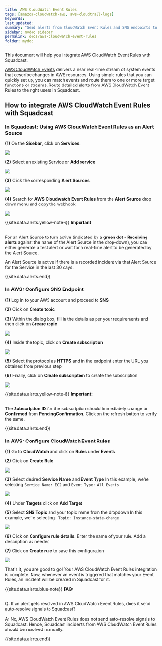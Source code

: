 ```yaml
---
title: AWS CloudWatch Event Rules
tags: [amazon-cloudwatch-aws, aws-cloudtrail-logs]
keywords: 
last_updated: 
summary: "Send alerts from CloudWatch Event Rules and SNS endpoints to Squadcast"
sidebar: mydoc_sidebar
permalink: docs/aws-cloudwatch-event-rules
folder: mydoc
---
```


This document will help you integrate AWS CloudWatch Event Rules with Squadcast. 

[AWS CloudWatch Events](https://docs.aws.amazon.com/AmazonCloudWatch/latest/events/WhatIsCloudWatchEvents.html) delivers a near real-time stream of system events that describe changes in AWS resources. Using simple rules that you can quickly set up, you can match events and route them to one or more target functions or streams.
Route detailed alerts from AWS CloudWatch Event Rules to the right users in Squadcast.

## How to integrate AWS CloudWatch Event Rules with Squadcast

### In Squadcast: Using AWS CloudWatch Event Rules as an Alert Source

**(1)** On the **Sidebar**, click on **Services**.

![](images/integration_1-1.png)

**(2)** Select an existing Service or **Add service** 

![](images/integration_1-2.png)

**(3)** Click the corresponding **Alert Sources**

![](images/integration_1.png)

**(4)** Search for **AWS Cloudwatch Event Rules** from  the **Alert Source** drop down menu and copy the webhook 

![](images/event_rules_1.png)

{{site.data.alerts.yellow-note-i}}
<b>Important</b><br/><br/>
<p>For an Alert Source to turn active (indicated by a <b>green dot - Receiving alerts</b> against the name of the Alert Source in the drop-down), you can either generate a test alert or wait for a real-time alert to be generated by the Alert Source.</p>
<p>An Alert Source is active if there is a recorded incident via that Alert Source for the Service in the last 30 days.</p>
{{site.data.alerts.end}}

### In AWS: Configure SNS Endpoint

**(1)** Log in to your AWS account and proceed to **SNS**

**(2)** Click on **Create topic**

**(3)** Within the dialog box, fill in the details as per your requirements and then click on **Create topic**

![](images/event_rules_2.png)

**(4)** Inside the topic, click on **Create subscription**

![](images/event_rules_3.png)

**(5)** Select the protocol as **HTTPS** and in the endpoint enter the URL you obtained from previous step

**(6)** Finally, click on **Create subscription** to create the subscription

![](images/event_rules_4.png)

{{site.data.alerts.yellow-note-i}}
<b>Important:</b>
<br/><br/><p>The <b>Subscription ID</b> for the subscription should immediately change to <b>Confirmed</b> from <b>PendingConfirmation</b>. Click on the refresh button to verify the same.</p>
{{site.data.alerts.end}}

### In AWS: Configure CloudWatch Event Rules
 
**(1)** Go to **CloudWatch** and click on **Rules** under **Events**

**(2)** Click on **Create Rule**

![](images/event_rules_5.png)

**(3)** Select desired **Service Name**  and  **Event Type**
In this example, we're selecting `Service Name: EC2` and `Event Type: All Events`

![](images/event_rules_6.png)

**(4)** Under **Targets** click on **Add Target**

**(5)** Select **SNS Topic** and your topic name from the dropdown
In this example, we're selecting ` Topic: Instance-state-change`

![](images/event_rules_7.png)

**(6)** Click on **Configure rule details**. Enter the name of your rule. Add a description as needed

**(7)** Click on **Create rule** to save this configuration

![](images/event_rules_8.png)

That's it, you are good to go! Your AWS CloudWatch Event Rules integration is complete. Now, whenever an event is triggered that matches your Event Rules, an incident will be created in Squadcast for it.

{{site.data.alerts.blue-note}}
<b>FAQ:</b>
<br/><br/><p>Q: If an alert gets resolved in AWS CloudWatch Event Rules, does it send auto-resolve signals to Squadcast?<br/><br/>
A: No, AWS CloudWatch Event Rules does not send auto-resolve signals to Squadcast. Hence, Squadcast incidents from AWS CloudWatch Event Rules should be resolved manually.</p>
{{site.data.alerts.end}}